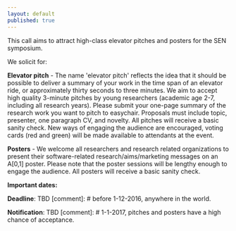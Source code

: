```yaml
---
layout: default
published: true
---
```



This call aims to attract high-class elevator pitches and posters for the SEN symposium. 

We solicit for:

**Elevator pitch** - The name 'elevator pitch' reflects the idea that it should be possible to deliver a summary of your work in the time span of an elevator ride, or approximately thirty seconds to three minutes. We aim to accept high quality 3-minute pitches by young researchers (academic age 2-7, including all research years). Please submit your one-page summary of the research work you want to pitch to easychair. Proposals must include topic, presenter, one paragraph CV, and novelty. All pitches will receive a basic sanity check. New ways of engaging the audience are encouraged, voting cards (red and green) will be made available to attendants at the event.

**Posters** - We welcome all researchers and research related organizations to present their software-related research/aims/marketing messages on an A[0,1] poster. Please note that the poster sessions will be lengthy enough to engage the audience. All posters will receive a basic sanity check.

**Important dates:**

**Deadline**: TBD [comment]: # before 1-12-2016, anywhere in the world.

**Notification**: TBD [comment]: # 1-1-2017, pitches and posters have a high chance of acceptance.


